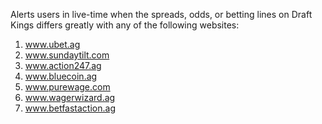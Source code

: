 Alerts users in live-time when the spreads, odds, or betting lines on 
Draft Kings differs greatly with any of the following websites:
1) www.ubet.ag
2) www.sundaytilt.com
3) www.action247.ag
4) www.bluecoin.ag
5) www.purewage.com
6) www.wagerwizard.ag
7) www.betfastaction.ag
